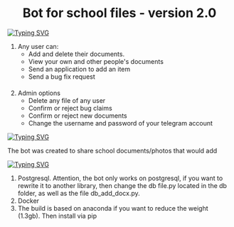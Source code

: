 <h1 align="center">Bot for school files - version 2.0</h1>
<a href="https://git.io/typing-svg"><img src="https://readme-typing-svg.herokuapp.com?font=+Share+Tech+&weight=200&size=24&duration=2650&pause=1500&color=BCBCFF&vCenter=true&repeat=false&width=435&lines=New+features+of+the+bot%3F" alt="Typing SVG" /></a>
<ol>
  <li>Any user can:
    <ul>
      <li>Add and delete their documents.</li>
      <li>View your own and other people's documents</li>
      <li>Send an application to add an item</li>
      <li>Send a bug fix request</li>
    </ul>
  </li>
  <li style="padding-top:20px;">Admin options
    <ul>
      <li>Delete any file of any user</li>
      <li>Confirm or reject bug claims</li>
      <li>Confirm or reject new documents </li>
      <li>Change the username and password of your telegram account</li>
    </ul>
  </li>
</ol>
<a href="https://git.io/typing-svg"><img src="https://readme-typing-svg.herokuapp.com?font=+Share+Tech+&weight=200&size=24&duration=2650&pause=1500&color=BCBCFF&multiline=true&width=435&height=70&lines=What+is+the+bot+created+for%3F;Short+description" alt="Typing SVG" /></a>
<p>The bot was created to share school documents/photos that would add</p>
<a href="https://git.io/typing-svg"><img src="https://readme-typing-svg.herokuapp.com?font=+Share+Tech+&weight=200&size=24&pause=1500&color=BCBCFF&multiline=true&width=435&height=40&lines=How+do+I+install+a+bot%3F" alt="Typing SVG" /></a>
<ol The technologies used to operate the bot>
  <li>Postgresql. Attention, the bot only works on postgresql, if you want to rewrite it to another library, then change the db file.py located in the db folder, as well as the file db_add_docx.py.</li>
  <li>Docker</li>
  <li>The build is based on anaconda if you want to reduce the weight (1.3gb). Then install via pip</li>
</ol>
